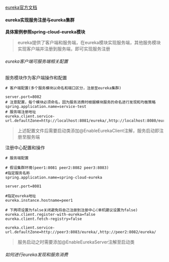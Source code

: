 [eureka官方文档](https://cloud.spring.io/spring-cloud-netflix/reference/html/)

#### eureka实现服务注册与eureka集群   
**具体案例参照spring-cloud-eureka模块**  

> eureka提供了客户端和服务端，在eureka模块实现服务端，其他服务模块实现客户端并注册到服务端，即可实现服务注册  

###### eureka客户端可服务端相关配置  

<span>服务模块作为客户端操作和配置</span>
```properties
# 客户端配置(多个服务模块以命名和端口区分，注册至eureka集群) 
 
server.port=8082
# 注意配置，每个模块必须命名，因为服务消费时根据模块服务的命名进行发现和均衡策略
spring.application.name=service-test
# 服务端注册地址
eureka.client.service-url.defaultZone=http://localhost:8081/eureka/,http://localhost:8080/eureka/
```    
> 上述配置文件后需要启动类添加@EnableEurekaClient注解，服务启动即注册至服务端

<span>注册中心配置和操作</span>

```properties
# 服务端配置  

# 假设集群环境(peer1:8081 peer2:8082 peer3:8083)
#指定服务名称
spring.application.name=spring-cloud-eureka

server.port=8081

#指定eureka地址
eureka.instance.hostname=peer1

# 下两项设置为false关闭避免将自己注册到注册中心(单机建议设置为false)
eureka.client.register-with-eureka=false
eureka.client.fetch-registry=false

eureka.client.service-url.defaultZone=http://peer3:8083/eureka/,http://peer2:8082/eureka/
```  

> 服务启动之时需要添加@EnableEurekaServer注解至启动类  

###### 如何进行eureka发现和服务消费
